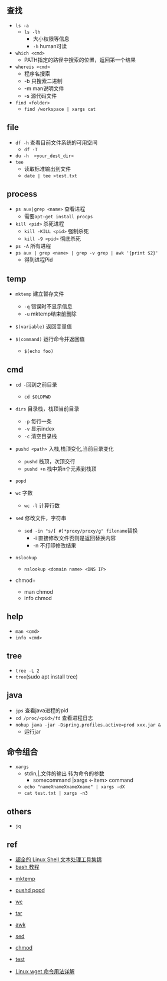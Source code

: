 
## 查找

+ `ls -a`
    + `ls -lh`
        + 大小权限等信息
        + `-h` human可读
+ `which <cmd>`
    + PATH指定的路径中搜索<cmd>的位置，返回第一个结果
+ `whereis <cmd>`
    + 程序名搜索
    + -b  只搜索二进制
    + -m  man说明文件
    + -s  源代码文件
+ `find <folder>`
    + `find /workspace | xargs cat`


## file
+ `df -h` 查看目前文件系统的可用空间
    + `df -T`
+ `du -h  <your_dest_dir>`
+ `tee`
    + 读取标准输出到文件
    + `date | tee >test.txt`



## process
  <!-- process   -->
+ `ps aux|grep <name>` 查看进程
    + 需要`apt-get install procps`
+ `kill <pid>` 杀死进程
    + `kill -KILL <pid>` 强制杀死
    + `kill -9 <pid>` 彻底杀死
+ `ps -A` 所有进程
+ `ps aux | grep <name> | grep -v grep | awk '{print $2}'`
    + 得到进程Pid

## temp

+ `mktemp`  建立暂存文件
    + `-q` 错误时不显示信息
    + `-u` mktemp结束前删除

+ `$(variable)` 返回变量值
+ `$(command)` 运行命令并返回值
    + `$(echo foo)`

## cmd
<!-- 目录切换 -->
+ `cd -`回到之前目录
    + `cd $OLDPWD`
+ `dirs` 目录栈，栈顶当前目录
    + `-p` 每行一条
    + `-v` 显示index
    + `-c` 清空目录栈
+ `pushd <path>` 入栈,栈顶变化,当前目录变化
    + `pushd` 栈顶，次顶交行
    + `pushd +n` 栈中第n个元素到栈顶
+ `popd` 

+ `wc` 字数
    + `wc -l` 计算行数

+ `sed` 修改文件，字符串
    + `sed -in "s/[ #]*proxy/proxy/g" filename`替换
        + -i 直接修改文件否则是返回替换内容
        + -n 不打印修改结果

+ `nslookup`
    + `nslookup <domain name> <DNS IP>`


+ chmod+ 
    + man chmod
    + info chmod

## help
+ `man <cmd>`
+ `info <cmd>`


## tree

+ `tree -L 2`
+ `tree`(sudo apt install tree)

## java
+ `jps` 查看java进程的pid
+ `cd /proc/<pid>/fd` 查看进程日志
+ `nohup java -jar -Dspring.profiles.active=prod xxx.jar &`
    + 运行jar



## 命令组合

+ `xargs`
    + stdin,|,文件的输出 转为命令的参数
        + somecommand |xargs <-item>  command
    + `echo "nameXnameXnameXname" | xargs -dX`
    + `cat test.txt | xargs -n3`


## others

+ `jq`















## ref
+ [超全的 Linux Shell 文本处理工具集锦](https://zhuanlan.zhihu.com/p/265869157)
+ [bash 教程](https://wangdoc.com/bash/intro.html)

<!-- detail -->
+ [mktemp](https://www.runoob.com/linux/linux-comm-mktemp.html)
+ [pushd popd](https://blog.csdn.net/xia7139/article/details/50726971)
+ [wc](https://www.runoob.com/linux/linux-comm-wc.html)
+ [tar](https://www.runoob.com/linux/linux-comm-tar.html)
+ [awk](https://zhuanlan.zhihu.com/p/261886766)
+ [sed](https://zhuanlan.zhihu.com/p/145661854)
+ [chmod](http://www.gnu.org/software/coreutils/manual/html_node/chmod-invocation.html)
+ [test](https://www.runoob.com/linux/linux-shell-test.html)

+ [Linux wget 命令用法详解](https://www.jianshu.com/p/59bb131bc2ab)